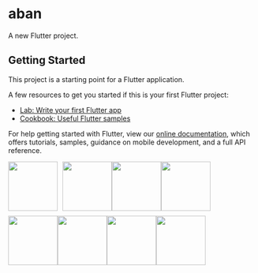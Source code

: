 # aban

A new Flutter project.

## Getting Started

This project is a starting point for a Flutter application.

A few resources to get you started if this is your first Flutter project:

- [Lab: Write your first Flutter app](https://flutter.dev/docs/get-started/codelab)
- [Cookbook: Useful Flutter samples](https://flutter.dev/docs/cookbook)

For help getting started with Flutter, view our
[online documentation](https://flutter.dev/docs), which offers tutorials,
samples, guidance on mobile development, and a full API reference.
<div style="display:flex;flex-wrap:wrap;">
  <img src="https://user-images.githubusercontent.com/70702070/235201206-f8c63b62-4518-4eaa-bcaf-0c8a5173d227.png" width="100" style="margin-right: 10px; margin-bottom: 10px;">
  <img src="https://user-images.githubusercontent.com/70702070/235201215-823ebd89-e709-4e86-8cc1-62e63bb67401.png" width="100" style="margin-bottom: 10px;">

  <img src="https://user-images.githubusercontent.com/72673873/235195770-e80380ca-fb6a-44e5-8f6d-e3a8a4da1816.png" width="100" style="margin-bottom: 10px;">
  <img src="https://user-images.githubusercontent.com/70702070/235201221-cccb32d3-f608-443f-a1c9-be65e27d3820.png" width="100" style="margin-bottom: 10px;">
  <img src="https://user-images.githubusercontent.com/70702070/235201234-d96854fd-a2c2-4cd1-9eff-853cb12dc696.png" width="100" style="margin-bottom: 10px;">
  <img src="https://user-images.githubusercontent.com/70702070/235201255-98df77e7-2186-4d3d-9eec-41b60a6876fe.png" width="100" style="margin-bottom: 10px;">
  <img src="https://user-images.githubusercontent.com/70702070/235201266-17a9df55-a2b7-4322-9bbe-5df8d933e020.png" width="100" style="margin-bottom: 10px;">
  <img src="https://user-images.githubusercontent.com/70702070/235201274-50bc5b8b-e40a-4884-96b6-cb13afcc4ef9.png" width="100" style="margin-bottom: 10px;">
 
</div>


